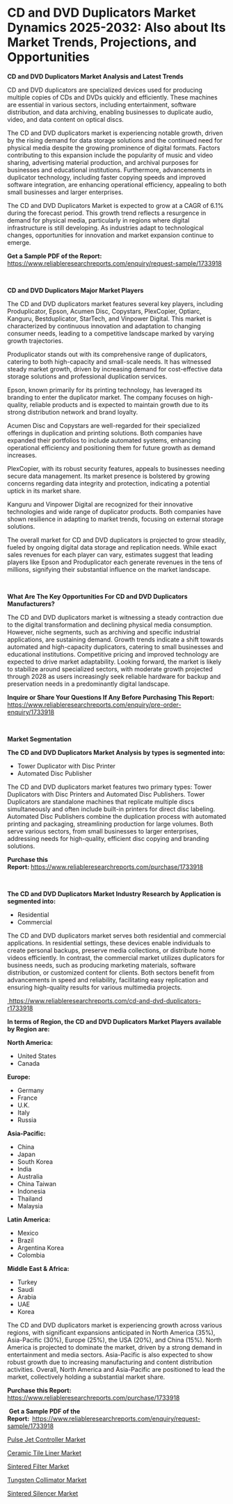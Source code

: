 <p><h1>CD and DVD Duplicators Market Dynamics 2025-2032: Also about Its Market Trends, Projections, and Opportunities</h1></p><p><strong>CD and DVD Duplicators Market Analysis and Latest Trends</strong></p>
<p><p>CD and DVD duplicators are specialized devices used for producing multiple copies of CDs and DVDs quickly and efficiently. These machines are essential in various sectors, including entertainment, software distribution, and data archiving, enabling businesses to duplicate audio, video, and data content on optical discs. </p><p>The CD and DVD duplicators market is experiencing notable growth, driven by the rising demand for data storage solutions and the continued need for physical media despite the growing prominence of digital formats. Factors contributing to this expansion include the popularity of music and video sharing, advertising material production, and archival purposes for businesses and educational institutions. Furthermore, advancements in duplicator technology, including faster copying speeds and improved software integration, are enhancing operational efficiency, appealing to both small businesses and larger enterprises.</p><p>The CD and DVD Duplicators Market is expected to grow at a CAGR of 6.1% during the forecast period. This growth trend reflects a resurgence in demand for physical media, particularly in regions where digital infrastructure is still developing. As industries adapt to technological changes, opportunities for innovation and market expansion continue to emerge.</p></p>
<p><strong>Get a Sample PDF of the Report:&nbsp;</strong> <a href="https://www.reliableresearchreports.com/enquiry/request-sample/1733918?utm_campaign=41&utm_medium=2&utm_source=Github&utm_content=ia&utm_term=22022025&utm_id=cd-and-dvd-duplicators">https://www.reliableresearchreports.com/enquiry/request-sample/1733918</a></p>
<p>&nbsp;</p>
<p><strong>CD and DVD Duplicators Major Market Players</strong></p>
<p><p>The CD and DVD duplicators market features several key players, including Produplicator, Epson, Acumen Disc, Copystars, PlexCopier, Optiarc, Kanguru, Bestduplicator, StarTech, and Vinpower Digital. This market is characterized by continuous innovation and adaptation to changing consumer needs, leading to a competitive landscape marked by varying growth trajectories.</p><p>Produplicator stands out with its comprehensive range of duplicators, catering to both high-capacity and small-scale needs. It has witnessed steady market growth, driven by increasing demand for cost-effective data storage solutions and professional duplication services.</p><p>Epson, known primarily for its printing technology, has leveraged its branding to enter the duplicator market. The company focuses on high-quality, reliable products and is expected to maintain growth due to its strong distribution network and brand loyalty.</p><p>Acumen Disc and Copystars are well-regarded for their specialized offerings in duplication and printing solutions. Both companies have expanded their portfolios to include automated systems, enhancing operational efficiency and positioning them for future growth as demand increases.</p><p>PlexCopier, with its robust security features, appeals to businesses needing secure data management. Its market presence is bolstered by growing concerns regarding data integrity and protection, indicating a potential uptick in its market share.</p><p>Kanguru and Vinpower Digital are recognized for their innovative technologies and wide range of duplicator products. Both companies have shown resilience in adapting to market trends, focusing on external storage solutions.</p><p>The overall market for CD and DVD duplicators is projected to grow steadily, fueled by ongoing digital data storage and replication needs. While exact sales revenues for each player can vary, estimates suggest that leading players like Epson and Produplicator each generate revenues in the tens of millions, signifying their substantial influence on the market landscape.</p></p>
<p>&nbsp;</p>
<p><strong>What Are The Key Opportunities For CD and DVD Duplicators Manufacturers?</strong></p>
<p><p>The CD and DVD duplicators market is witnessing a steady contraction due to the digital transformation and declining physical media consumption. However, niche segments, such as archiving and specific industrial applications, are sustaining demand. Growth trends indicate a shift towards automated and high-capacity duplicators, catering to small businesses and educational institutions. Competitive pricing and improved technology are expected to drive market adaptability. Looking forward, the market is likely to stabilize around specialized sectors, with moderate growth projected through 2028 as users increasingly seek reliable hardware for backup and preservation needs in a predominantly digital landscape.</p></p>
<p><strong>Inquire or Share Your Questions If Any Before Purchasing This Report:</strong> <a href="https://www.reliableresearchreports.com/enquiry/pre-order-enquiry/1733918?utm_campaign=41&utm_medium=2&utm_source=Github&utm_content=ia&utm_term=22022025&utm_id=cd-and-dvd-duplicators">https://www.reliableresearchreports.com/enquiry/pre-order-enquiry/1733918</a></p>
<p>&nbsp;</p>
<p><strong>Market Segmentation</strong></p>
<p><strong>The CD and DVD Duplicators Market Analysis by types is segmented into:</strong></p>
<p><ul><li>Tower Duplicator with Disc Printer</li><li>Automated Disc Publisher</li></ul></p>
<p><p>The CD and DVD duplicators market features two primary types: Tower Duplicators with Disc Printers and Automated Disc Publishers. Tower Duplicators are standalone machines that replicate multiple discs simultaneously and often include built-in printers for direct disc labeling. Automated Disc Publishers combine the duplication process with automated printing and packaging, streamlining production for large volumes. Both serve various sectors, from small businesses to larger enterprises, addressing needs for high-quality, efficient disc copying and branding solutions.</p></p>
<p><strong>Purchase this Report:&nbsp;</strong><a href="https://www.reliableresearchreports.com/purchase/1733918?utm_campaign=41&utm_medium=2&utm_source=Github&utm_content=ia&utm_term=22022025&utm_id=cd-and-dvd-duplicators">https://www.reliableresearchreports.com/purchase/1733918</a></p>
<p>&nbsp;</p>
<p><strong>The CD and DVD Duplicators Market Industry Research by Application is segmented into:</strong></p>
<p><ul><li>Residential</li><li>Commercial</li></ul></p>
<p><p>The CD and DVD duplicators market serves both residential and commercial applications. In residential settings, these devices enable individuals to create personal backups, preserve media collections, or distribute home videos efficiently. In contrast, the commercial market utilizes duplicators for business needs, such as producing marketing materials, software distribution, or customized content for clients. Both sectors benefit from advancements in speed and reliability, facilitating easy replication and ensuring high-quality results for various multimedia projects.</p></p>
<p><a href="https://www.reliableresearchreports.com/cd-and-dvd-duplicators-r1733918?utm_campaign=41&utm_medium=2&utm_source=Github&utm_content=ia&utm_term=22022025&utm_id=cd-and-dvd-duplicators">&nbsp;https://www.reliableresearchreports.com/cd-and-dvd-duplicators-r1733918</a></p>
<p><strong>In terms of Region, the CD and DVD Duplicators Market Players available by Region are:</strong></p>
<p>
    <p> <strong> North America: </strong>
        <ul>
            <li>United States</li>
            <li>Canada</li>
        </ul>
        </p> 
    <p> <strong> Europe: </strong>
        <ul>
            <li>Germany</li>
            <li>France</li>
            <li>U.K.</li>
            <li>Italy</li>
            <li>Russia</li>
        </ul>
        </p> 
    <p> <strong> Asia-Pacific: </strong>
        <ul>
            <li>China</li>
            <li>Japan</li>
            <li>South Korea</li>
            <li>India</li>
            <li>Australia</li>
            <li>China Taiwan</li>
            <li>Indonesia</li>
            <li>Thailand</li>
            <li>Malaysia</li>
        </ul>
        </p> 
    <p> <strong> Latin America: </strong>
        <ul>
            <li>Mexico</li>
            <li>Brazil</li>
            <li>Argentina Korea</li>
            <li>Colombia</li>
        </ul>
        </p> 
    <p> <strong> Middle East & Africa: </strong>
        <ul>
            <li>Turkey</li>
            <li>Saudi</li>
            <li>Arabia</li>
            <li>UAE</li>
            <li>Korea</li>
        </ul>
    </p>
    </p>
<p><p>The CD and DVD duplicators market is experiencing growth across various regions, with significant expansions anticipated in North America (35%), Asia-Pacific (30%), Europe (25%), the USA (20%), and China (15%). North America is projected to dominate the market, driven by a strong demand in entertainment and media sectors. Asia-Pacific is also expected to show robust growth due to increasing manufacturing and content distribution activities. Overall, North America and Asia-Pacific are positioned to lead the market, collectively holding a substantial market share.</p></p>
<p><strong>Purchase this Report: </strong><a href="https://www.reliableresearchreports.com/purchase/1733918?utm_campaign=41&utm_medium=2&utm_source=Github&utm_content=ia&utm_term=22022025&utm_id=cd-and-dvd-duplicators">https://www.reliableresearchreports.com/purchase/1733918</a></p>
<p>&nbsp;<strong>Get a Sample PDF of the Report:&nbsp;&nbsp;</strong><a href="https://www.reliableresearchreports.com/enquiry/request-sample/1733918?utm_campaign=41&utm_medium=2&utm_source=Github&utm_content=ia&utm_term=22022025&utm_id=cd-and-dvd-duplicators">https://www.reliableresearchreports.com/enquiry/request-sample/1733918</a></p>
<p><strong></strong></p>
<p><p><a href="https://github.com/xalatieusope/Market-Research-Report-List-1/blob/main/pulse-jet-controller-market.md?utm_campaign=41&utm_medium=2&utm_source=Github&utm_content=ia&utm_term=22022025&utm_id=cd-and-dvd-duplicators">Pulse Jet Controller Market</a></p><p><a href="https://github.com/aiexisaliwan/Market-Research-Report-List-1/blob/main/ceramic-tile-liner-market.md?utm_campaign=41&utm_medium=2&utm_source=Github&utm_content=ia&utm_term=22022025&utm_id=cd-and-dvd-duplicators">Ceramic Tile Liner Market</a></p><p><a href="https://github.com/djembashote/Market-Research-Report-List-1/blob/main/sintered-filter-market.md?utm_campaign=41&utm_medium=2&utm_source=Github&utm_content=ia&utm_term=22022025&utm_id=cd-and-dvd-duplicators">Sintered Filter Market</a></p><p><a href="https://github.com/xtysizov/Market-Research-Report-List-1/blob/main/tungsten-collimator-market.md?utm_campaign=41&utm_medium=2&utm_source=Github&utm_content=ia&utm_term=22022025&utm_id=cd-and-dvd-duplicators">Tungsten Collimator Market</a></p><p><a href="https://github.com/vjorelaclliv/Market-Research-Report-List-1/blob/main/sintered-silencer-market.md?utm_campaign=41&utm_medium=2&utm_source=Github&utm_content=ia&utm_term=22022025&utm_id=cd-and-dvd-duplicators">Sintered Silencer Market</a></p></p>